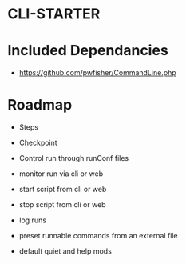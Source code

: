 CLI-STARTER
===========





Included Dependancies
=====================

* https://github.com/pwfisher/CommandLine.php


Roadmap
=======

* Steps
* Checkpoint

* Control run through runConf files
* monitor run via cli or web 
* start script from cli or web
* stop script from cli or web
* log runs
* preset runnable commands from an external file
* default quiet and help mods